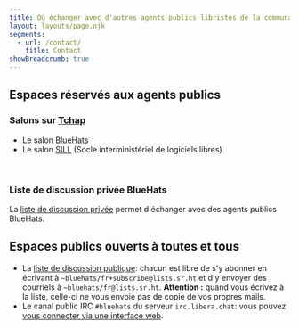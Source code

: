 ```yaml
---
title: Où échanger avec d'autres agents publics libristes de la communauté BlueHats ?
layout: layouts/page.njk
segments:
  - url: /contact/
    title: Contact
showBreadcrumb: true
---
```


## Espaces réservés aux agents publics

### Salons sur [Tchap](https://tchap.gouv.fr)

- Le salon [BlueHats](https://www.tchap.gouv.fr/#/room/#BlueHats21LW8XE:agent.dinum.tchap.gouv.fr)
- Le salon [SILL](https://www.tchap.gouv.fr/#/room/#SILLutRYrgV:agent.dinum.tchap.gouv.fr) (Socle interministériel de logiciels libres)

<br/>

### Liste de discussion privée BlueHats

La [liste de discussion privée](https://groupes.renater.fr/sympa/info/bluehats) permet d'échanger avec des agents publics BlueHats.

## Espaces publics ouverts à toutes et tous

- La [liste de discussion publique](https://lists.sr.ht/~bluehats/fr): chacun est libre de s'y abonner en écrivant à `~bluehats/fr+subscribe@lists.sr.ht` et d'y envoyer des courriels à `~bluehats/fr@lists.sr.ht`. **Attention :** quand vous écrivez à la liste, celle-ci ne vous envoie pas de copie de vos propres mails.
- Le canal public IRC `#bluehats` du serveur `irc.libera.chat`: vous pouvez [vous connecter via une interface web](https://web.libera.chat/#bluehats).

